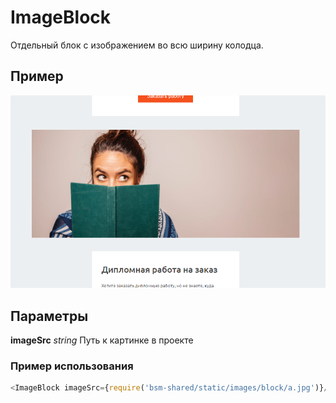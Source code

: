 # ImageBlock

Отдельный блок с изображением во всю ширину колодца.

## Пример
![image of image](./ImageBlock.png)

## Параметры
**imageSrc** *string*
Путь к картинке в проекте

### Пример использования
```js
<ImageBlock imageSrc={require('bsm-shared/static/images/block/a.jpg')}/>
```